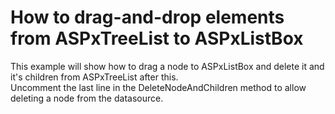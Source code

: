 # How to drag-and-drop elements from ASPxTreeList to ASPxListBox


<p>This example will show how to drag a node to ASPxListBox and delete it and it's children from ASPxTreeList after this.<br />
Uncomment the last line in the DeleteNodeAndChildren method to allow deleting a node from the datasource.</p>

<br/>



